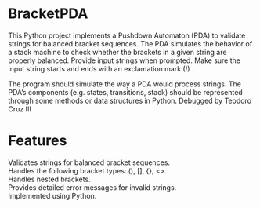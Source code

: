 # BracketPDA
This Python project implements a Pushdown Automaton (PDA) to validate strings for balanced bracket sequences. The PDA simulates the behavior of a stack machine to check whether the brackets in a given string are properly balanced. Provide input strings when prompted. Make sure the input string starts and ends with an exclamation mark (!) .

The program should simulate the way a PDA would process strings. The PDA’s components (e.g. states, transitions, stack) should be represented through some methods or data structures in Python.
Debugged by Teodoro Cruz III


# Features <br />
Validates strings for balanced bracket sequences.  <br />
Handles the following bracket types: (), [], {}, <>.  <br />
Handles nested brackets.  <br />
Provides detailed error messages for invalid strings.  <br />
Implemented using Python.  <br />
